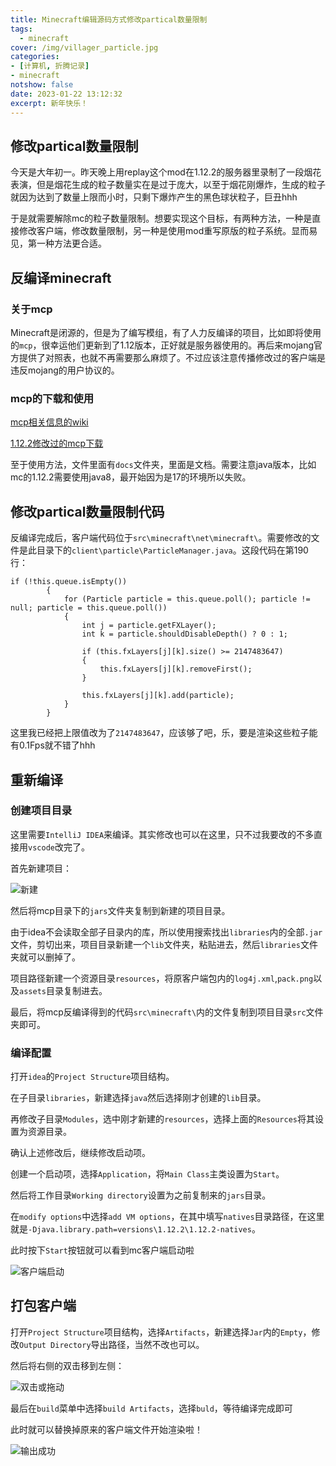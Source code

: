 ```yaml
---
title: Minecraft编辑源码方式修改partical数量限制
tags:
  - minecraft
cover: /img/villager_particle.jpg
categories:
- [计算机, 折腾记录]
- minecraft
notshow: false
date: 2023-01-22 13:12:32
excerpt: 新年快乐！
---
```

## 修改partical数量限制
今天是大年初一。昨天晚上用replay这个mod在1.12.2的服务器里录制了一段烟花表演，但是烟花生成的粒子数量实在是过于庞大，以至于烟花刚爆炸，生成的粒子就因为达到了数量上限而小时，只剩下爆炸产生的黑色球状粒子，巨丑hhh

于是就需要解除mc的粒子数量限制。想要实现这个目标，有两种方法，一种是直接修改客户端，修改数量限制，另一种是使用mod重写原版的粒子系统。显而易见，第一种方法更合适。

## 反编译minecraft
### 关于mcp
Minecraft是闭源的，但是为了编写模组，有了人力反编译的项目，比如即将使用的`mcp`，很幸运他们更新到了1.12版本，正好就是服务器使用的。再后来mojang官方提供了对照表，也就不再需要那么麻烦了。不过应该注意传播修改过的客户端是违反mojang的用户协议的。
### mcp的下载和使用
[mcp相关信息的wiki](https://minecraft.fandom.com/zh/wiki/%E8%BE%85%E5%8A%A9%E7%A8%8B%E5%BA%8F%E4%B8%8E%E7%BC%96%E8%BE%91%E5%99%A8/Mod_Coder_Pack#%E9%93%BE%E6%8E%A5)

[1.12.2修改过的mcp下载](https://cr.triority.cn/f/VETK/mc-1.12.2-source_files-master.zip)

至于使用方法，文件里面有`docs`文件夹，里面是文档。需要注意java版本，比如mc的1.12.2需要使用java8，最开始因为是17的环境所以失败。

## 修改partical数量限制代码
反编译完成后，客户端代码位于`src\minecraft\net\minecraft\`。需要修改的文件是此目录下的`client\particle\ParticleManager.java`。这段代码在第190行：
```
if (!this.queue.isEmpty())
        {
            for (Particle particle = this.queue.poll(); particle != null; particle = this.queue.poll())
            {
                int j = particle.getFXLayer();
                int k = particle.shouldDisableDepth() ? 0 : 1;

                if (this.fxLayers[j][k].size() >= 2147483647)
                {
                    this.fxLayers[j][k].removeFirst();
                }

                this.fxLayers[j][k].add(particle);
            }
        }
```
这里我已经把上限值改为了`2147483647`，应该够了吧，乐，要是渲染这些粒子能有0.1Fps就不错了hhh

## 重新编译
### 创建项目目录
这里需要`IntelliJ IDEA`来编译。其实修改也可以在这里，只不过我要改的不多直接用`vscode`改完了。

首先新建项目：

![新建](QQ截图20230122150214.png)

然后将mcp目录下的`jars`文件夹复制到新建的项目目录。

由于idea不会读取全部子目录内的库，所以使用搜索找出`libraries`内的全部`.jar`文件，剪切出来，项目目录新建一个`lib`文件夹，粘贴进去，然后`libraries`文件夹就可以删掉了。

项目路径新建一个资源目录`resources`，将原客户端包内的`log4j.xml`,`pack.png`以及`assets`目录复制进去。

最后，将mcp反编译得到的代码`src\minecraft\`内的文件复制到项目目录`src`文件夹即可。

### 编译配置
打开`idea`的`Project Structure`项目结构。

在子目录`libraries`，新建选择`java`然后选择刚才创建的`lib`目录。

再修改子目录`Modules`，选中刚才新建的`resources`，选择上面的`Resources`将其设置为资源目录。

确认上述修改后，继续修改启动项。

创建一个启动项，选择`Application`，将`Main Class`主类设置为`Start`。

然后将工作目录`Working directory`设置为之前复制来的`jars`目录。

在`modify options`中选择`add VM options`，在其中填写`natives`目录路径，在这里就是`-Djava.library.path=versions\1.12.2\1.12.2-natives`。

此时按下`Start`按钮就可以看到mc客户端启动啦

![客户端启动](QQ截图20230122161722.png)

## 打包客户端
打开`Project Structure`项目结构，选择`Artifacts`，新建选择`Jar`内的`Empty`，修改`Output Directory`导出路径，当然不改也可以。

然后将右侧的双击移到左侧：

![双击或拖动](QQ截图20230122162554.png)

最后在`build`菜单中选择`build Artifacts`，选择`buld`，等待编译完成即可

此时就可以替换掉原来的客户端文件开始渲染啦！

![输出成功](QQ截图20230122163156.png)
